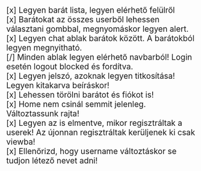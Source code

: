 <span style="font-size: 1.5em;">[x] Legyen barát lista, legyen elérhető felülről</span>  
<span style="font-size: 1.5em;">[x] Barátokat az összes userből lehessen választani gombbal, megnyomáskor legyen alert.</span>  
<span style="font-size: 1.5em;">[x] Legyen chat ablak barátok között. A barátokból legyen megnyitható.</span>  
<span style="font-size: 1.5em;">[/] Minden ablak legyen elérhető navbarból! Login esetén logout blocked és fordítva.</span>  
<span style="font-size: 1.5em;">[x] Legyen jelszó, azoknak legyen titkosítása! Legyen kitakarva beíráskor!</span>  
<span style="font-size: 1.5em;">[x] Lehessen törölni barátot és fiókot is! </span>  
<span style="font-size: 1.5em;">[x] Home nem csinál semmit jelenleg. Változtassunk rajta! </span>  
<span style="font-size: 1.5em;">[x] Legyen az is elmentve, mikor regisztráltak a userek! Az újonnan regisztráltak kerüljenek ki csak viewba! </span>  
<span style="font-size: 1.5em;">[x] Ellenőrizd, hogy username változtáskor se tudjon létező nevet adni! </span>